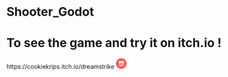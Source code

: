 # Shooter_Godot

<h1 style="width:500%;">To see the game and try it on itch.io !</h1>
https://cookiekrips.itch.io/dreamstrike

<img style="width:5%;" href="https://cookiekrips.itch.io/dreamstrike" src="./svgviewer-output.svg" alt="" />
